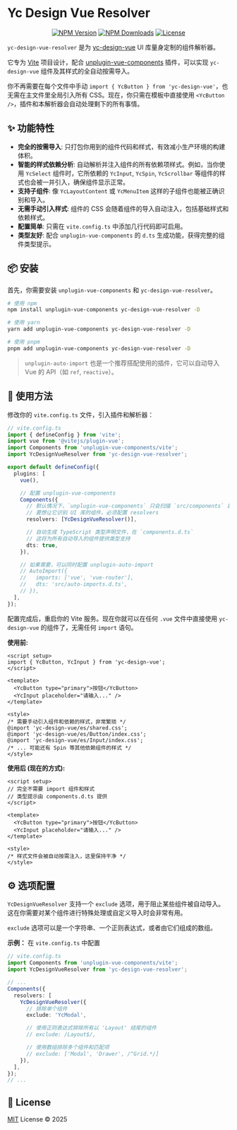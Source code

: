 # Yc Design Vue Resolver

<p align="center">
  <a href="https://www.npmjs.com/package/yc-design-vue-resolver" target="_blank"><img src="https://img.shields.io/npm/v/yc-design-vue-resolver.svg" alt="NPM Version"></a>
  <a href="https://www.npmjs.com/package/yc-design-vue-resolver" target="_blank"><img src="https://img.shields.io/npm/dt/yc-design-vue-resolver.svg" alt="NPM Downloads"></a>
  <a href="./LICENSE" target="_blank"><img src="https://img.shields.io/github/license/your-github-username/yc-design-vue-resolver.svg" alt="License"></a>
</p>

`yc-design-vue-resolver` 是为 [yc-design-vue](https://yc-design-vue.vercel.app/) UI 库量身定制的组件解析器。

它专为 [Vite](https://vitejs.dev/) 项目设计，配合 [unplugin-vue-components](https://github.com/antfu/unplugin-vue-components) 插件，可以实现 `yc-design-vue` 组件及其样式的全自动按需导入。

你不再需要在每个文件中手动 `import { YcButton } from 'yc-design-vue'`，也无需在主文件里全局引入所有 CSS。现在，你只需在模板中直接使用 `<YcButton />`，插件和本解析器会自动处理剩下的所有事情。

## ✨ 功能特性

- **完全的按需导入**: 只打包你用到的组件代码和样式，有效减小生产环境的构建体积。
- **智能的样式依赖分析**: 自动解析并注入组件的所有依赖项样式。例如，当你使用 `YcSelect` 组件时，它所依赖的 `YcInput`, `YcSpin`, `YcScrollbar` 等组件的样式也会被一并引入，确保组件显示正常。
- **支持子组件**: 像 `YcLayoutContent` 或 `YcMenuItem` 这样的子组件也能被正确识别和导入。
- **无需手动引入样式**: 组件的 CSS 会随着组件的导入自动注入，包括基础样式和依赖样式。
- **配置简单**: 只需在 `vite.config.ts` 中添加几行代码即可启用。
- **类型友好**: 配合 `unplugin-vue-components` 的 `d.ts` 生成功能，获得完整的组件类型提示。

## 📦 安装

首先，你需要安装 `unplugin-vue-components` 和 `yc-design-vue-resolver`。

```bash
# 使用 npm
npm install unplugin-vue-components yc-design-vue-resolver -D

# 使用 yarn
yarn add unplugin-vue-components yc-design-vue-resolver -D

# 使用 pnpm
pnpm add unplugin-vue-components yc-design-vue-resolver -D
```

> `unplugin-auto-import` 也是一个推荐搭配使用的插件，它可以自动导入 Vue 的 API（如 `ref`, `reactive`）。

## 🚀 使用方法

修改你的 `vite.config.ts` 文件，引入插件和解析器：

```typescript
// vite.config.ts
import { defineConfig } from 'vite';
import vue from '@vitejs/plugin-vue';
import Components from 'unplugin-vue-components/vite';
import YcDesignVueResolver from 'yc-design-vue-resolver';

export default defineConfig({
  plugins: [
    vue(),

    // 配置 unplugin-vue-components
    Components({
      // 默认情况下，`unplugin-vue-components` 只会扫描 `src/components` 目录
      // 要想让它识别 UI 库的组件，必须配置 resolvers
      resolvers: [YcDesignVueResolver()],

      // 自动生成 TypeScript 类型声明文件，在 `components.d.ts`
      // 这将为所有自动导入的组件提供类型支持
      dts: true,
    }),

    // 如果需要，可以同时配置 unplugin-auto-import
    // AutoImport({
    //   imports: ['vue', 'vue-router'],
    //   dts: 'src/auto-imports.d.ts',
    // }),
  ],
});
```

配置完成后，重启你的 Vite 服务。现在你就可以在任何 `.vue` 文件中直接使用 `yc-design-vue` 的组件了，无需任何 `import` 语句。

**使用前:**

```vue
<script setup>
import { YcButton, YcInput } from 'yc-design-vue';
</script>

<template>
  <YcButton type="primary">按钮</YcButton>
  <YcInput placeholder="请输入..." />
</template>

<style>
/* 需要手动引入组件和依赖的样式，非常繁琐 */
@import 'yc-design-vue/es/shared.css';
@import 'yc-design-vue/es/Button/index.css';
@import 'yc-design-vue/es/Input/index.css';
/* ... 可能还有 Spin 等其他依赖组件的样式 */
</style>
```

**使用后 (现在的方式):**

```vue
<script setup>
// 完全不需要 import 组件和样式
// 类型提示由 components.d.ts 提供
</script>

<template>
  <YcButton type="primary">按钮</YcButton>
  <YcInput placeholder="请输入..." />
</template>

<style>
/* 样式文件会被自动按需注入，这里保持干净 */
</style>
```

## ⚙️ 选项配置

`YcDesignVueResolver` 支持一个 `exclude` 选项，用于阻止某些组件被自动导入。这在你需要对某个组件进行特殊处理或自定义导入时会非常有用。

`exclude` 选项可以是一个字符串、一个正则表达式，或者由它们组成的数组。

**示例：** 在 `vite.config.ts` 中配置

```typescript
// vite.config.ts
import Components from 'unplugin-vue-components/vite';
import YcDesignVueResolver from 'yc-design-vue-resolver';

// ...
Components({
  resolvers: [
    YcDesignVueResolver({
      // 排除单个组件
      exclude: 'YcModal',

      // 使用正则表达式排除所有以 'Layout' 结尾的组件
      // exclude: /Layout$/,

      // 使用数组排除多个组件和匹配项
      // exclude: ['Modal', 'Drawer', /^Grid.*/]
    }),
  ],
});
// ...
```

## 📄 License

[MIT](./LICENSE) License © 2025
